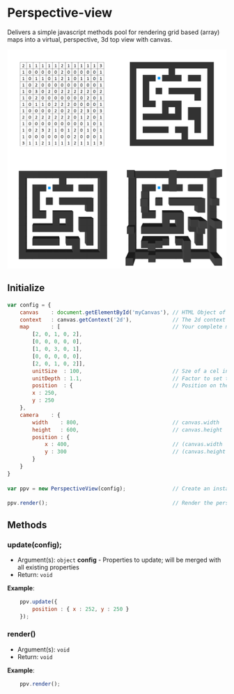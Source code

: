 # Perspective-view

Delivers a simple javascript methods pool for rendering grid based (array) maps into a virtual, perspective, 3d top view
with canvas.

![Visual description](https://raw.githubusercontent.com/hans-sperling/perspective-view/master/dev/img/visual-description.png)


## Initialize

```javascript
var config = {
    canvas    : document.getElementById('myCanvas'), // HTML Object of the canvas
    context   : canvas.getContext('2d'),             // The 2d context of the canvas 
    map       : [                                    // Your complete map
        [2, 0, 1, 0, 2], 
        [0, 0, 0, 0, 0],
        [1, 0, 3, 0, 1],
        [0, 0, 0, 0, 0],
        [2, 0, 1, 0, 2]],
        unitSize  : 100,                             // Sze of a cel in the grid
        unitDepth : 1.1,                             // Factor to set the depth (height) of an object
        position  : {                                // Position on the map in px for the center of the visible part
        x : 250,
        y : 250
    },
    camera    : {
        width    : 800,                              // canvas.width
        height   : 600,                              // canvas.height
        position : {
            x : 400,                                 // (canvas.width  / 2)
            y : 300                                  // (canvas.height / 2)
        }
    }
}

var ppv = new PerspectiveView(config);               // Create an instance of perspective-view with your config

ppv.render();                                        // Render the perspective-view of the given map

```


## Methods

### update(config);
- Argument(s): `object` **config** - Properties to update; will be merged with all existing properties
- Return: `void`

**Example**:
```javascript
    ppv.update({
        position : { x : 252, y : 250 }
    }); 
```

### render()

- Argument(s): `void`
- Return: `void`

**Example**:
```javascript
    ppv.render(); 
```
